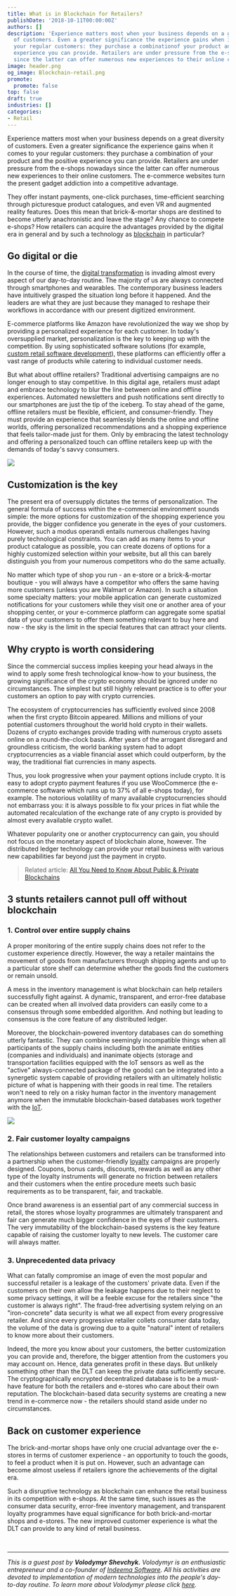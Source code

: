 ```yaml
---
title: What is in Blockchain for Retailers?
publishDate: '2018-10-11T00:00:00Z'
authors: []
description: 'Experience matters most when your business depends on a great diversity
  of customers. Even a greater significance the experience gains when it comes to
  your regular customers: they purchase a combinationof your product and the positive
  experience you can provide. Retailers are under pressure from the e-shops nowadays
  since the latter can offer numerous new experiences to their online customers.'
image: header.png
og_image: Blockchain-retail.png
promote:
  promote: false
top: false
draft: true
industries: []
categories:
- Retail
---
```


Experience matters most when your business depends on a great diversity of customers. Even a greater significance the experience gains when it comes to your regular customers: they purchase a combination
of your product and the positive experience you can provide. Retailers are under pressure from the e-shops nowadays since the latter can offer numerous new experiences to their online customers. The e-commerce websites turn the present gadget addiction into a competitive advantage.

They offer instant payments, one-click purchases, time-efficient searching through picturesque product catalogues, and even VR and augmented reality features. Does this mean that brick-&-mortar shops
are destined to become utterly anachronistic and leave the stage? Any chance to compete e-shops? How retailers can acquire the advantages provided by the digital era in general and by such a technology as <a href="https://indeema.com/blog/everything-will-be-blockchain" target="_blank">blockchain</a> in particular?

## Go digital or die

In the course of time, the <a href="https://anadea.info/blog/digital-transformation" target="_blank">digital transformation</a> is invading almost every aspect of our day-to-day routine. The majority of us are always connected through smartphones and wearables. The contemporary business leaders have intuitively grasped the situation long before it happened. And the leaders are what they are just because they managed to reshape their workflows in accordance with our present digitized environment.

E-commerce platforms like Amazon have revolutionized the way we shop by providing a personalized experience for each customer. In today's oversupplied market, personalization is the key to keeping up with the competition. By using sophisticated software solutions (for example, <a href="https://anadea.info/solutions/retail-software-development" target="_blank">custom retail software development</a>), these platforms can efficiently offer a vast range of products while catering to individual customer needs.

But what about offline retailers? Traditional advertising campaigns are no longer enough to stay competitive. In this digital age, retailers must adapt and embrace technology to blur the line between online and offline experiences. Automated newsletters and push notifications sent directly to our smartphones are just the tip of the iceberg. To stay ahead of the game, offline retailers must be flexible, efficient, and consumer-friendly. They must provide an experience that seamlessly blends the online and offline worlds, offering personalized recommendations and a shopping experience that feels tailor-made just for them. Only by embracing the latest technology and offering a personalized touch can offline retailers keep up with the demands of today's savvy consumers.

<picture>
 <source srcset="Blockchain-retail.png">
 <img src="Blockchain-retail.png" loading="lazy">
</picture>

## Customization is the key

The present era of oversupply dictates the terms of personalization. The general formula of success within the e-commercial environment sounds simple: the more options for customization of the shopping experience you provide, the bigger confidence you generate in the eyes of your customers. However, such a modus operandi entails numerous challenges having purely technological constraints. You can add as many items to your product catalogue as possible, you can create dozens of options for a highly customized selection within your website, but all this can barely distinguish you from your numerous competitors who do the same actually.

No matter which type of shop you run - an e-store or a brick-&-mortar boutique - you will always have a competitor who offers the same having more customers (unless you are Walmart or Amazon). In such a
situation some specialty matters: your mobile application can generate customized notifications for your customers while they visit one or another area of your shopping center, or your e-commerce platform can aggregate some spatial data of your customers to offer them something relevant to buy here and now - the sky is the limit in the special features that can attract your clients.

## Why crypto is worth considering

Since the commercial success implies keeping your head always in the wind to apply some fresh technological know-how to your business, the growing significance of the crypto economy should be ignored under no circumstances. The simplest but still highly relevant practice is to offer your customers an option to pay with crypto currencies.

The ecosystem of cryptocurrencies has sufficiently evolved since 2008 when the first crypto Bitcoin appeared. Millions and millions of your potential customers throughout the world hold crypto in their wallets. Dozens of crypto exchanges provide trading with numerous crypto assets online on a round-the-clock basis. After years of the arrogant disregard and groundless criticism, the world banking system had to adopt cryptocurrencies as a viable financial asset which could outperform, by the way, the traditional fiat currencies in many aspects.

Thus, you look progressive when your payment options include crypto. It is easy to adopt crypto payment features if you use WooCommerce (the e-commerce software which runs up to 37% of all e-shops today), for example. The notorious volatility of many available cryptocurrencies should not embarrass you: it is always possible to fix your prices in fiat while the automated recalculation of the exchange rate of any crypto is provided by almost every available crypto wallet.

Whatever popularity one or another cryptocurrency can gain, you should not focus on the monetary aspect of blockchain alone, however. The distributed ledger technology can provide your retail business with various new capabilities far beyond just the payment in crypto.

> Related article: [All You Need to Know About Public & Private Blockchains](https://anadea.info/blog/public-and-private-blockchains)

## 3 stunts retailers cannot pull off without blockchain

### 1. Control over entire supply chains

A proper monitoring of the entire supply chains does not refer to the customer experience directly. However, the way a retailer maintains the movement of goods from manufacturers through shipping agents and up to a particular store shelf can determine whether the goods find the customers or remain unsold.

A mess in the inventory management is what blockchain can help retailers successfully fight against. A dynamic, transparent, and error-free database can be created when all involved data providers can easily come to a consensus through some embedded algorithm. And nothing but leading to consensus is the core feature of any distributed ledger.

Moreover, the blockchain-powered inventory databases can do something utterly fantastic. They can combine seemingly incompatible things when all participants of the supply chains including both the
animate entities (companies and individuals) and inanimate objects (storage and transportation facilities equipped with the IoT sensors as well as the "active" always-connected package of the goods) can be
integrated into a synergetic system capable of providing retailers with an ultimately holistic picture of what is happening with their goods in real time.
The retailers won't need to rely on a risky human factor in the
inventory management anymore when the immutable blockchain-based databases work together with the <a href="https://indeema.com/blog/how-much-does-it-cost-to-create-iot-solution" target="_blank">IoT</a>.

<picture>
 <source srcset="001.jpg">
 <img src="001.jpg" loading="lazy">
</picture>

### 2. Fair customer loyalty campaigns

The relationships between customers and retailers can be transformed into a partnership when the customer-friendly <a href="https://medium.com/nrf-events/4-ways-retailers-can-use-blockchain-to-their-advantage-1b4139a0b57d" target="_blank">loyalty</a> campaigns are properly designed. Coupons, bonus cards, discounts, rewards as well as any other type of the loyalty instruments will generate no friction between retailers and their customers when the entire procedure meets such basic requirements as to be transparent, fair, and trackable.

Once brand awareness is an essential part of any commercial success in retail, the stores whose loyalty programmes are ultimately transparent and fair can generate much bigger confidence in the eyes of their customers. The very immutability of the blockchain-based systems is the key feature capable of raising the customer loyalty to new levels. The customer care will always matter.

### 3. Unprecedented data privacy

What can fatally compromise an image of even the most popular and successful retailer is a leakage of the customers' private data. Even if the customers on their own allow the leakage happens due to their
neglect to some privacy settings, it will be a feeble excuse for the retailers since "the customer is always right". The fraud-free advertising system relying on an "iron-concrete" data security is what we all expect
from every progressive retailer. And since every progressive retailer collets consumer data today, the volume of the data is growing due to a quite "natural" intent of retailers to know more about their customers.

Indeed, the more you know about your customers, the better customization you can provide and, therefore, the bigger attention from the customers you may account on. Hence, data generates profit in
these days. But unlikely something other than the DLT can keep the private data sufficiently secure. The cryptographically encrypted decentralized database is to be a must-have feature for both the retailers and e-stores who care about their own reputation. The blockchain-based data security systems are creating a new trend in e-commerce now - the retailers should stand aside under no circumstances.

## Back on customer experience

The brick-and-mortar shops have only one crucial advantage over the e-stores in terms of customer experience - an opportunity to touch the goods, to feel a product when it is put on. However, such an advantage can become almost useless if retailers ignore the achievements of the digital era.

Such a disruptive technology as blockchain can enhance the retail business in its competition with e-shops. At the same time, such issues as the consumer data security, error-free inventory management, and transparent loyalty programmes have equal significance for both brick-and-mortar shops and e-stores. The new improved customer experience is what the DLT can provide to any kind of retail business.


<br />

---
*This is a guest post by **Volodymyr Shevchyk.** Volodymyr is an enthusiastic entrepreneur and a co-founder of <a href="https://indeema.com/" target="_blank">Indeema Software</a>. All his activities are devoted to implementation of modern technologies into the people's day-to-day routine. To learn more about Volodymyr please click <a href="https://twitter.com/indeemasoftware" target="_blank">here</a>.*
